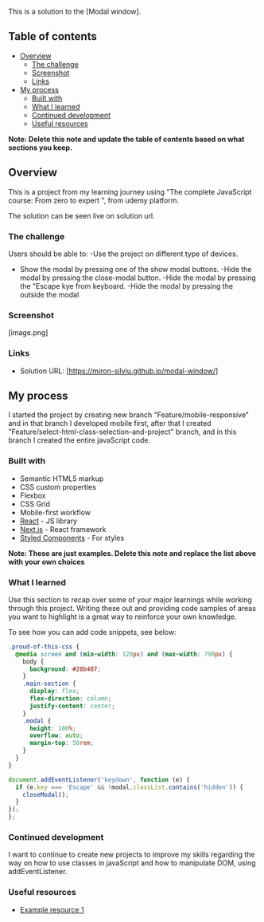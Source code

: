 This is a solution to the [Modal window].

## Table of contents

- [Overview](#overview)
  - [The challenge](#the-challenge)
  - [Screenshot](#screenshot)
  - [Links](#links)
- [My process](#my-process)
  - [Built with](#built-with)
  - [What I learned](#what-i-learned)
  - [Continued development](#continued-development)
  - [Useful resources](#useful-resources)

**Note: Delete this note and update the table of contents based on what sections you keep.**

## Overview

This is a project from my learning journey using "The complete JavaScript course: From zero to expert ", from udemy platform.

The solution can be seen live on solution url.

### The challenge

Users should be able to:
-Use the project on different type of devices.

- Show the modal by pressing one of the show modal buttons.
  -Hide the modal by pressing the close-modal button.
  -Hide the modal by pressing the "Escape kye from keyboard.
  -Hide the modal by pressing the outside the modal

### Screenshot

[image.png]

### Links

- Solution URL: [https://miron-silviu.github.io/modal-window/]

## My process

I started the project by creating new branch "Feature/mobile-responsive" and in that branch I developed mobile first, after that I created "Feature/select-html-class-selection-and-project" branch, and in this branch I created the entire javaScript code.

### Built with

- Semantic HTML5 markup
- CSS custom properties
- Flexbox
- CSS Grid
- Mobile-first workflow
- [React](https://reactjs.org/) - JS library
- [Next.js](https://nextjs.org/) - React framework
- [Styled Components](https://styled-components.com/) - For styles

**Note: These are just examples. Delete this note and replace the list above with your own choices**

### What I learned

Use this section to recap over some of your major learnings while working through this project. Writing these out and providing code samples of areas you want to highlight is a great way to reinforce your own knowledge.

To see how you can add code snippets, see below:

```css
.proud-of-this-css {
  @media screen and (min-width: 120px) and (max-width: 790px) {
    body {
      background: #28b487;
    }
    .main-section {
      display: flex;
      flex-direction: column;
      justify-content: center;
    }
    .modal {
      height: 100%;
      overflow: auto;
      margin-top: 50rem;
    }
  }
}
```

```js
document.addEventListener('keydown', function (e) {
  if (e.key === 'Escape' && !modal.classList.contains('hidden')) {
    closeModal();
  }
});
};
```

### Continued development

I want to continue to create new projects to improve my skills regarding the way on how to use classes in javaScript and how to manipulate DOM, using addEventListener.

### Useful resources

- [Example resource 1](https://www.udemy.com/course/the-complete-javascript-course/learn/lecture/22648445#overview)
